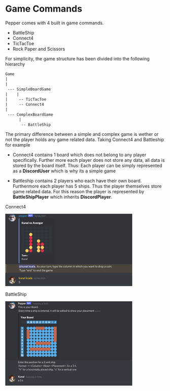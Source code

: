 # Game Commands
Pepper comes with 4 built in game commands.

 * BattleShip
 * Connect4
 * TicTacToe
 * Rock Paper and Scissors

For simplicity, the game structure has been divided into the following hierarchy
```
Game
|                      
|                      
 --- SimpleBoardGame 
|    |
|     -- TicTacToe  
|     -- Connect4  
|
 --- ComplexBoardGame 
      |
       -- BattleShip
```
The primary difference between a simple and complex game is wether or not the player holds any game related data.
Taking Connect4 and Battleship for example

* Connect4 contains 1 board which does not belong to any player specifically. Further more each player does not store any data, all data is stored by the board itself. Thus: Each player can be simply represented as a **DiscordUser** which is why its a simple game

* Battleship contains 2 players who each have their own board. Furthermore each player has 5 ships. Thus the player themselves store game related data. For this reason the player is represented by **BattleShipPlayer** which inherits **DiscordPlayer**.

Connect4

<img src="Images/connect4.png" width = 400> 

BattleShip

<img src="Images/battleship.png" width = 400>
